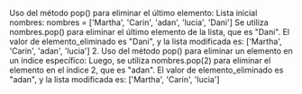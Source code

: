 Uso del método pop() para eliminar el último elemento:
Lista inicial nombres:
nombres = ['Martha', 'Carin', 'adan', 'lucia', 'Dani']
Se utiliza nombres.pop() para eliminar el último elemento de la lista, que es "Dani".
El valor de elemento_eliminado es "Dani", y la lista modificada es:
['Martha', 'Carin', 'adan', 'lucia']
2. Uso del método pop() para eliminar un elemento en un índice específico:
Luego, se utiliza nombres.pop(2) para eliminar el elemento en el índice 2, que es "adan".
El valor de elemento_eliminado es "adan", y la lista modificada es:
['Martha', 'Carin', 'lucia']
